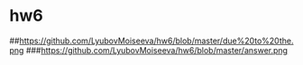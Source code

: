 # hw6
##https://github.com/LyubovMoiseeva/hw6/blob/master/due%20to%20the.png
###https://github.com/LyubovMoiseeva/hw6/blob/master/answer.png
